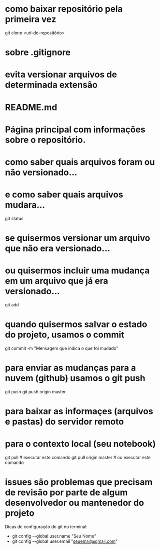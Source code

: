 # como baixar repositório pela primeira vez
git clone <url-do-repositório>

# sobre .gitignore
# evita versionar arquivos de determinada extensão

# README.md
# Página principal com informações sobre o repositório.

# como saber quais arquivos foram ou não versionado...
# e como saber quais arquivos mudara...
git status

# se quisermos versionar um arquivo que não era versionado...
# ou quisermos incluir uma mudança em um arquivo que já era versionado...
git add <nome-do-arquivo-ou-pasta>

# quando quisermos salvar o estado do projeto, usamos o commit
git commit -m "Mensagem que indica o que foi mudado"

# para enviar as mudanças para a nuvem (github) usamos o git push
git push
git push origin master

# para baixar as informaçes (arquivos e pastas) do servidor remoto 
# para o contexto local (seu notebook)
git pull               # executar este comando
git pull origin master # ou executar este comando

# issues são problemas que precisam de revisão por parte de algum desenvolvedor ou mantenedor do projeto

Dicas de configuração do git no terminal:
 - git config --global user.name "Seu Nome"
 - git config --global user.email "seuemail@gmail.com"
